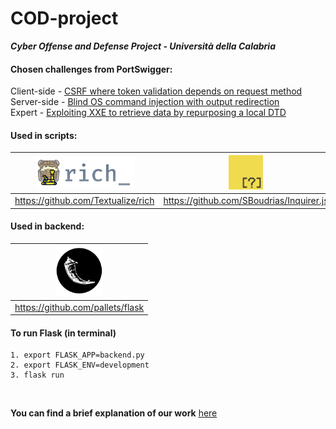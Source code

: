 # COD-project
***Cyber Offense and Defense Project - Università della Calabria***
#### Chosen challenges from PortSwigger:
Client-side - <a href="https://portswigger.net/web-security/csrf/bypassing-token-validation/lab-token-validation-depends-on-request-method">CSRF where token validation depends on request method</a> <br>
Server-side - <a href="https://portswigger.net/web-security/os-command-injection/lab-blind-output-redirection">Blind OS command injection with output redirection</a> <br>
Expert - <a href="https://portswigger.net/web-security/xxe/blind/lab-xxe-trigger-error-message-by-repurposing-local-dtd">Exploiting XXE to retrieve data by repurposing a local DTD</a>

#### Used in scripts:
<img src="https://github.com/giadagabriele/COD-project/blob/main/README/rich.png" height="50px"/>  | <img src="https://github.com/giadagabriele/COD-project/blob/main/README/inquirer.png" height="55px"/> | <img src="https://github.com/giadagabriele/COD-project/blob/main/README/typer.png" height="40px"/> |
:---: | :---: | :---:
https://github.com/Textualize/rich | https://github.com/SBoudrias/Inquirer.js | https://github.com/tiangolo/typer

#### Used in backend:
<img src="https://github.com/giadagabriele/COD-project/blob/main/README/flask.png"  height="80px"/> |
| :---: | 
https://github.com/pallets/flask |

#### To run Flask (in terminal)
```shell
1. export FLASK_APP=backend.py    
2. export FLASK_ENV=development
3. flask run
```
<br>

**You can find a brief explanation of our work** <a href="https://github.com/giadagabriele/COD-project/blob/main/COD-project_presentation.pdf">here</a>
